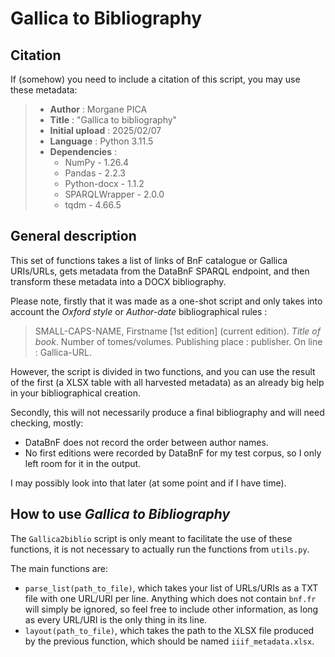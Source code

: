 # Gallica to Bibliography

## Citation

If (somehow) you need to include a citation of this script, you may use these metadata:
> * **Author** : Morgane PICA
> * **Title** : "Gallica to bibliography"
> * **Initial upload** : 2025/02/07
> * **Language** : Python 3.11.5
> * **Dependencies** :
>   * NumPy - 1.26.4
>   * Pandas - 2.2.3
>   * Python-docx - 1.1.2
>   * SPARQLWrapper - 2.0.0
>   * tqdm - 4.66.5


## General description

This set of functions takes a list of links of BnF catalogue or Gallica URIs/URLs, gets metadata from the DataBnF SPARQL endpoint, and then transform these metadata into a DOCX bibliography.

Please note, firstly that it was made as a one-shot script and only takes into account the *Oxford style* or *Author-date* bibliographical rules :
> SMALL-CAPS-NAME, Firstname \[1st edition] (current edition). *Title of book*. Number of tomes/volumes. Publishing place : publisher. On line : Gallica-URL.

However, the script is divided in two functions, and you can use the result of the first (a XLSX table with all harvested metadata) as an already big help in your bibliographical creation.

Secondly, this will not necessarily produce a final bibliography and will need checking, mostly:
* DataBnF does not record the order between author names.
* No first editions were recorded by DataBnF for my test corpus, so I only left room for it in the output.

I may possibly look into that later (at some point and if I have time).

## How to use *Gallica to Bibliography*

The `Gallica2biblio` script is only meant to facilitate the use of these functions, it is not necessary to actually run the functions from `utils.py`.

The main functions are:
* `parse_list(path_to_file)`, which takes your list of URLs/URIs as a TXT file with one URL/URI per line. Anything which does not contain `bnf.fr` will simply be ignored, so feel free to include other information, as long as every URL/URI is the only thing in its line.
* `layout(path_to_file)`, which takes the path to the XLSX file produced by the previous function, which should be named `iiif_metadata.xlsx`.